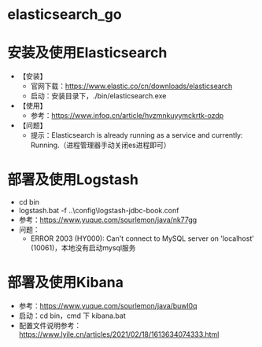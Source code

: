 # elasticsearch_go

# 安装及使用Elasticsearch
- 【安装】
    - 官网下载：https://www.elastic.co/cn/downloads/elasticsearch
    - 启动：安装目录下，./bin/elasticsearch.exe
- 【使用】
    - 参考：https://www.infoq.cn/article/hvzmnkuyymckrtk-ozdp
- 【问题】
    - 提示：Elasticsearch is already running as a service and currently: Running.（进程管理器手动关闭es进程即可）

# 部署及使用Logstash
- cd bin
- logstash.bat -f  ..\config\logstash-jdbc-book.conf
- 参考：https://www.yuque.com/sourlemon/java/nk77gg
- 问题：
    - ERROR 2003 (HY000): Can't connect to MySQL server on 'localhost' (10061)，本地没有启动mysql服务

# 部署及使用Kibana
- 参考：https://www.yuque.com/sourlemon/java/buwl0q
- 启动：cd bin，cmd 下 kibana.bat
- 配置文件说明参考：https://www.lyile.cn/articles/2021/02/18/1613634074333.html
